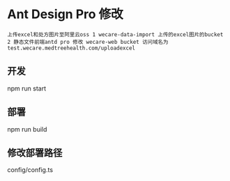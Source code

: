 # Ant Design Pro 修改

    上传excel和处方图片至阿里云oss 1 wecare-data-import 上传的excel图片的bucket 2 静态文件前端antd pro 修改 wecare-web bucket 访问域名为test.wecare.medtreehealth.com/uploadexcel

## 开发

npm run start

## 部署

npm run build

## 修改部署路径

config/config.ts
